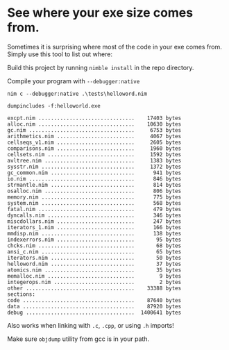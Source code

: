 # See where your exe size comes from.

Sometimes it is surprising where most of the code in your exe comes from. Simply use this tool to list out where:

Build this project by running `nimble install` in the repo directory.

Compile your program with `--debugger:native`

```
nim c --debugger:native .\tests\helloword.nim
```

```
dumpincludes -f:helloworld.exe
```

```
excpt.nim ...............................    17403 bytes
alloc.nim ...............................    10630 bytes
gc.nim ..................................     6753 bytes
arithmetics.nim .........................     4067 bytes
cellseqs_v1.nim .........................     2605 bytes
comparisons.nim .........................     1960 bytes
cellsets.nim ............................     1592 bytes
avltree.nim .............................     1383 bytes
sysstr.nim ..............................     1372 bytes
gc_common.nim ...........................      941 bytes
io.nim ..................................      846 bytes
strmantle.nim ...........................      814 bytes
osalloc.nim .............................      806 bytes
memory.nim ..............................      775 bytes
system.nim ..............................      568 bytes
fatal.nim ...............................      479 bytes
dyncalls.nim ............................      346 bytes
miscdollars.nim .........................      247 bytes
iterators_1.nim .........................      166 bytes
mmdisp.nim ..............................      138 bytes
indexerrors.nim .........................       95 bytes
chcks.nim ...............................       68 bytes
ansi_c.nim ..............................       65 bytes
iterators.nim ...........................       50 bytes
helloword.nim ...........................       37 bytes
atomics.nim .............................       35 bytes
memalloc.nim ............................        9 bytes
integerops.nim ..........................        2 bytes
other ...................................    33388 bytes
sections:
code ....................................    87640 bytes
data ....................................    87920 bytes
debug ...................................  1400641 bytes
```

Also works when linking with `.c`, `.cpp`, or using `.h` imports!

Make sure `objdump` utility from gcc is in your path.
